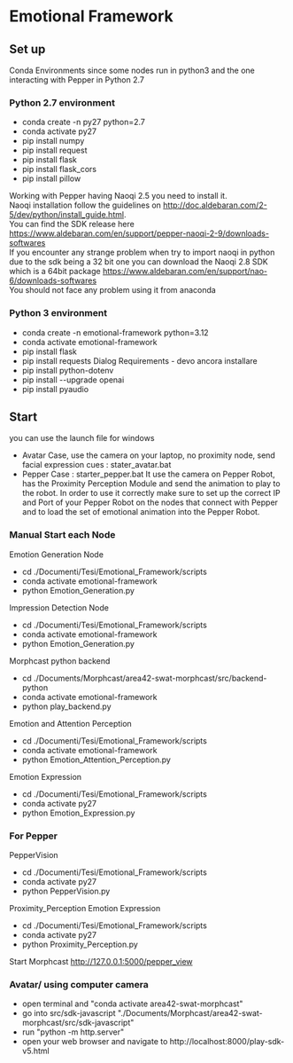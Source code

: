 Emotional Framework
==========

Set up
------
Conda Environments since some nodes run in python3 and the one interacting with Pepper in Python 2.7

### Python 2.7 environment
 * conda create -n py27 python=2.7
 * conda activate py27
 * pip install numpy
 * pip install request
 * pip install flask
 * pip install flask_cors
 * pip install pillow

Working with Pepper having Naoqi 2.5 you need to install it.\
Naoqi installation follow the guidelines on http://doc.aldebaran.com/2-5/dev/python/install_guide.html. \
You can find the SDK release here https://www.aldebaran.com/en/support/pepper-naoqi-2-9/downloads-softwares \
If you encounter any strange problem when try to import naoqi in python due to the sdk being a 32 bit one you can download the Naoqi 2.8 SDK which is a 64bit package https://www.aldebaran.com/en/support/nao-6/downloads-softwares \
You should not face any problem using it from anaconda

### Python 3 environment
* conda create -n emotional-framework python=3.12
* conda activate emotional-framework
* pip install flask
* pip install requests
Dialog Requirements - devo ancora installare
* pip install python-dotenv
* pip install --upgrade openai 
* pip install pyaudio

Start 
------
you can use the launch file for windows 
- Avatar Case, use the camera on your laptop, no proximity node, send facial expression cues : stater_avatar.bat
- Pepper Case : starter_pepper.bat It use the camera on Pepper Robot, has the Proximity Perception Module and send the animation to play to the robot. In order to use it correctly make sure to set up the correct IP and Port of your Pepper Robot on the nodes that connect with Pepper and to load the set of emotional animation into the Pepper Robot.  
### Manual Start each Node
Emotion Generation Node
* cd ./Documenti/Tesi/Emotional_Framework/scripts
* conda activate emotional-framework
* python Emotion_Generation.py

Impression Detection Node
* cd ./Documenti/Tesi/Emotional_Framework/scripts
* conda activate emotional-framework
* python Emotion_Generation.py

Morphcast python backend
* cd ./Documents/Morphcast/area42-swat-morphcast/src/backend-python
* conda activate emotional-framework
* python play_backend.py

Emotion and Attention Perception
* cd ./Documenti/Tesi/Emotional_Framework/scripts
* conda activate emotional-framework
* python Emotion_Attention_Perception.py

Emotion Expression
* cd ./Documenti/Tesi/Emotional_Framework/scripts
* conda activate py27
* python Emotion_Expression.py

### For Pepper
PepperVision
* cd ./Documenti/Tesi/Emotional_Framework/scripts
* conda activate py27
* python PepperVision.py

Proximity_Perception
Emotion Expression
* cd ./Documenti/Tesi/Emotional_Framework/scripts
* conda activate py27
* python Proximity_Perception.py

Start Morphcast
http://127.0.0.1:5000/pepper_view

### Avatar/ using computer camera
- open terminal and "conda activate area42-swat-morphcast"
- go into src/sdk-javascript "./Documents/Morphcast/area42-swat-morphcast/src/sdk-javascript"
- run "python -m http.server"
- open your web browser and navigate to http://localhost:8000/play-sdk-v5.html


